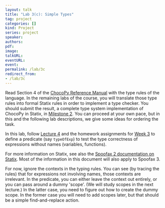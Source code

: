 ```yaml
---
layout: talk
title: "Lab 3(c): Simple Types"
tag: project
categories: []
kind: Project
series: project
speaker:
authors:
pdf:
image:
talkURL:
eventURL:
event:
permalink: /lab/3c
redirect_from:
- /lab/3c
---
```


Read Section 4 of the [ChocoPy Reference Manual](/labl/0a) with the type rules of the language.
In the remaining labs of the course, you will translate those type rules into formal Statix rules in order to implement a type checker.
You should submit the result, a complete type system implementation of ChocoPy in Statix, in [Milestone 2]({{site.baseurl}}/milestone/2).
You can proceed at your own pace, but in this and the following lab descriptions, we give some ideas for ordering the task.

In this lab, follow [Lecture 4]({{site.baseurl}}/lecture/4) and the homework assignments for [Week 3]({{site.baseurl}}/homework/3) to define a predicate (say `typeOfExp`) to test the type correctness of expressions without names (variables, functions).

For more information on Statix, see also the [Spoofax 2 documentation on Statix](https://www.spoofax.dev/references/statix/). Most of the information in this document will also apply to Spoofax 3.

For now, ignore the contexts in the typing rules. You can see (by tracing the rules) that for expressions not involving names, those contexts are irrelevant. In the predicate, you can either leave the context out entirely, or you can pass around a dummy 'scope'. (We will study scopes in the next lecture.)
In the latter case, you need to figure out how to create the dummy scope. In the former case you will need to add scopes later, but that should be a simple find-and-replace action.
